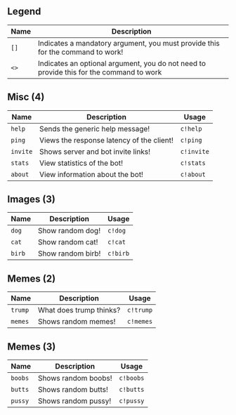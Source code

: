 ## Legend
Name | Description 
----------------|--------------
`[]` | Indicates a mandatory argument, you must provide this for the command to work!
`<>` | Indicates an optional argument, you do not need to provide this for the command to work


## Misc (4)
Name | Description | Usage
----------------|--------------|-------
`help` | Sends the generic help message! | `c!help`
`ping` | Views the response latency of the client! | `c!ping`
`invite` | Shows server and bot invite links! | `c!invite`
`stats` | View statistics of the bot! | `c!stats`
`about` | View information about the bot! | `c!about`

## Images (3)
Name | Description | Usage
----------------|--------------|-------
`dog` | Show random dog! | `c!dog`
`cat` | Show random cat! | `c!cat`
`birb` | Show random birb! | `c!birb`

## Memes (2)
Name | Description | Usage
----------------|--------------|-------
`trump` | What does trump thinks? | `c!trump`
`memes` | Shows random memes! | `c!memes`

## Memes (3)
Name | Description | Usage
----------------|--------------|-------
`boobs` | Shows random boobs! | `c!boobs`
`butts` | Shows random butts! | `c!butts`
`pussy` | Shows random pussy! | `c!pussy`